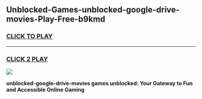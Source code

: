 
## Unblocked-Games-unblocked-google-drive-movies-Play-Free-b9kmd
<h3>
<a href="https://premium76.site?title=unblocked-google-drive-movies&ref=18A1">CLICK TO PLAY</a></h3>
<hr>

<h3>
<a href="https://premium76.site?title=unblocked-google-drive-movies&ref=18A1">CLICK 2 PLAY</a>
  
</h3>

<a href="https://premium76.site?title=unblocked-google-drive-movies&ref=18A1"><img src="https://clearcache.store/games.png"></a>


**unblocked-google-drive-movies games unblocked: Your Gateway to Fun and Accessible Online Gaming**

